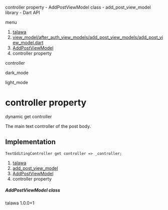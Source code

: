 




controller property - AddPostViewModel class - add\_post\_view\_model library - Dart API







menu

1. [talawa](../../index.html)
2. [view\_model/after\_auth\_view\_models/add\_post\_view\_models/add\_post\_view\_model.dart](../../file-___home_harshil_Desktop_open-source_palisadoes_talawa_lib_view_model_after_auth_view_models_add_post_view_models_add_post_view_model/)
3. [AddPostViewModel](../../file-___home_harshil_Desktop_open-source_palisadoes_talawa_lib_view_model_after_auth_view_models_add_post_view_models_add_post_view_model/AddPostViewModel-class.html)
4. controller property

controller


dark\_mode

light\_mode




# controller property


dynamic
get
controller

The main text controller of the post body.


## Implementation

```
TextEditingController get controller => _controller;
```


 


1. [talawa](../../index.html)
2. [add\_post\_view\_model](../../file-___home_harshil_Desktop_open-source_palisadoes_talawa_lib_view_model_after_auth_view_models_add_post_view_models_add_post_view_model/)
3. [AddPostViewModel](../../file-___home_harshil_Desktop_open-source_palisadoes_talawa_lib_view_model_after_auth_view_models_add_post_view_models_add_post_view_model/AddPostViewModel-class.html)
4. controller property

##### AddPostViewModel class





talawa
1.0.0+1






